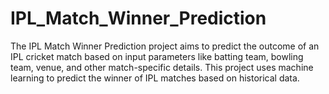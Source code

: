 # IPL_Match_Winner_Prediction

The IPL Match Winner Prediction project aims to predict the outcome of an IPL cricket match based on input parameters like batting team, bowling team, venue, and other match-specific details.
This project uses machine learning to predict the winner of IPL matches based on historical data.
